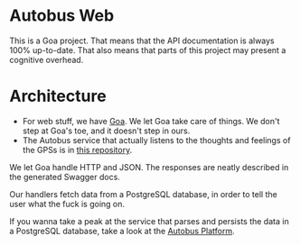 # Autobus Web

This is a Goa project. That means that the API documentation is always 100% up-to-date.
That also means that parts of this project may present a cognitive overhead.

# Architecture

- For web stuff, we have [Goa](https://goa.design). We let Goa take care of things. We don't step at Goa's toe, and it doesn't step in ours.
- The Autobus service that actually listens to the thoughts and feelings of the GPSs is in [this repository](https://github.com/nubunto/autobus).

We let Goa handle HTTP and JSON. The responses are neatly described in the generated Swagger docs.

Our handlers fetch data from a PostgreSQL database, in order to tell the user what the fuck is going on.

If you wanna take a peak at the service that parses and persists the data in a PostgreSQL database, take a look at the [Autobus Platform](https://github.com/nubunto/autobus-platform).

